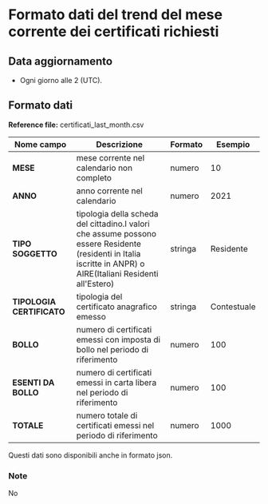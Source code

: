# Formato dati del trend del mese corrente dei certificati richiesti

## Data aggiornamento
- Ogni giorno alle 2 (UTC). 

## Formato dati

**Reference file:** certificati_last_month.csv<br>

| Nome campo                  | Descrizione                       | Formato                       | Esempio             |
|-----------------------------|-----------------------------------|-------------------------------|---------------------|
| **MESE**       | mese corrente nel calendario non completo             | numero                   | 10       |
| **ANNO**  | anno corrente nel calendario  |   numero     |        2021         |
| **TIPO SOGGETTO**      | tipologia della scheda del cittadino.I valori che assume possono essere Residente (residenti in Italia iscritte in ANPR) o AIRE(Italiani Residenti all'Estero)| stringa             | Residente   | 
| **TIPOLOGIA CERTIFICATO**      | tipologia del certificato anagrafico emesso| stringa    | Contestuale   |
| **BOLLO**      | numero di certificati emessi con imposta di bollo nel periodo di riferimento| numero    | 100   |
| **ESENTI DA BOLLO**      | numero di certificati emessi in carta libera nel periodo di riferimento| numero    | 100   |
| **TOTALE**      | numero totale di certificati emessi nel periodo di riferimento| numero             | 1000   |

Questi dati sono disponibili anche in formato json.

### Note
No